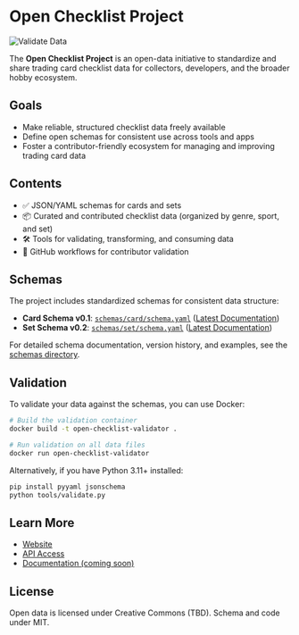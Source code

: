 # Open Checklist Project

![Validate Data](https://github.com/cardtechie/open-checklist-project/actions/workflows/validate.yml/badge.svg)

The **Open Checklist Project** is an open-data initiative to standardize and share trading card checklist data for collectors, developers, and the broader hobby ecosystem.

## Goals

- Make reliable, structured checklist data freely available
- Define open schemas for consistent use across tools and apps
- Foster a contributor-friendly ecosystem for managing and improving trading card data

## Contents

- ✅ JSON/YAML schemas for cards and sets
- 📦 Curated and contributed checklist data (organized by genre, sport, and set)
- 🛠 Tools for validating, transforming, and consuming data
- 🤝 GitHub workflows for contributor validation

## Schemas

The project includes standardized schemas for consistent data structure:

- **Card Schema v0.1**: [`schemas/card/schema.yaml`](schemas/card/schema.yaml) ([Latest Documentation](schemas/card/README.md))
- **Set Schema v0.2**: [`schemas/set/schema.yaml`](schemas/set/schema.yaml) ([Latest Documentation](schemas/set/README.md))

For detailed schema documentation, version history, and examples, see the [schemas directory](schemas/README.md).

## Validation

To validate your data against the schemas, you can use Docker:

```bash
# Build the validation container
docker build -t open-checklist-validator .

# Run validation on all data files
docker run open-checklist-validator
```

Alternatively, if you have Python 3.11+ installed:

```bash
pip install pyyaml jsonschema
python tools/validate.py
```

## Learn More

- [Website](https://openchecklistproject.org)
- [API Access](https://tradingcardapi.com)
- [Documentation (coming soon)]()

## License

Open data is licensed under Creative Commons (TBD). Schema and code under MIT.